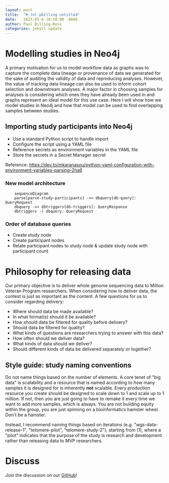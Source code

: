 ```yaml
---
layout: post
title:  "# (n) pbilling untitled"
date:   2023-05-8 10:10:00 -0800
author: Paul Billing-Ross 
categories: jekyll update
---
```


# Modelling studies in Neo4j

A primary motivation for us to model workflow data as graphs was to capture the complete data lineage or provenance of data we generated for the sake of auditing the validity of data and reproducing analyses. However, the value of tracking data lineage can also be used to inform cohort selection and downstream analyses. A major factor in choosing samples for analyses is considering which ones they have already been used in and graphs represent an ideal model for this use case. Here I will show how we model studies in Neo4j and how that model can be used to find overlapping samples between studies.

## Importing study participants into Neo4j

- Use a standard Python script to handle import
- Configure the script using a YAML file
- Reference secrets as environment variables in the YAML file
- Store the secrets in a Secret Manager secret

Reference: https://dev.to/mkaranasou/python-yaml-configuration-with-environment-variables-parsing-2ha6

### New model architecture

```{mermaid}
    sequenceDiagram
    parse[parse-study-participants] ->> dbquery[db-query]: QueryRequest
    dbquery ->> dbtriggers[db-triggers]: QueryResponse
    dbtriggers -) dbquery: QueryRequest
```

### Order of database queries

- Create study node
- Create participant nodes
- Relate participant nodes to study node & update study node with participant count

# Philosophy for releasing data

Our primary objective is to deliver whole genome sequencing data to Million Veteran Program researchers. When considering how to deliver data, the context is just as important as the content. A few questions for us to consider regarding delivery:

- Where should data be made available?
- In what format(s) should it be available?
- How should data be filtered for quality before delivery?
- Should data be filtered for quality?
- What kinds of questions are researchers trying to answer with this data?
- How often should we deliver data?
- What kinds of data should we deliver?
- Should different kinds of data be delivered separately or together?

## Style guide: study naming conventions

Do not name things based on the number of elements. A core tenet of "big data" is scalability and a resource that is named according to how many samples it is designed for is inherently **not** scalable. Every production resource you create should be designed to scale down to 1 and scale up to 1 million. If not, then you are just going to have to remake it every time we want to add more samples, which is always. You are not building equity within the group, you are just spinning on a bioinformatics hamster wheel. Don't be a hamster.

Instead, I recommend naming things based on iterations (e.g. "wgs-data-release-1", "telomere-pilot", "telomere-study-2"), starting from (1), where a "pilot" indicates that the purpose of the study is research and development rather than releasing data to MVP researchers.

# Discuss
Join the discussion on our <ins>[GitHub](https://github.com/orgs/va-big-data-genomics/discussions/18)</ins>!
